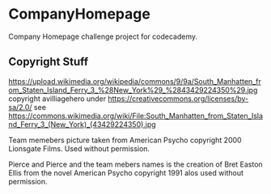 # CompanyHomepage
Company Homepage challenge project for codecademy. 



## Copyright Stuff
 https://upload.wikimedia.org/wikipedia/commons/9/9a/South_Manhatten_from_Staten_Island_Ferry_3_%28New_York%29_%2843429224350%29.jpg 
 copyright avilliagehero  under https://creativecommons.org/licenses/by-sa/2.0/
 see https://commons.wikimedia.org/wiki/File:South_Manhatten_from_Staten_Island_Ferry_3_(New_York)_(43429224350).jpg 
 
 Team memebers picture taken from American Psycho copyright 2000 Lionsgate Films. Used without permission. 
 
 Pierce and Pierce and the team mebers names is the creation of Bret Easton Ellis from the novel American Psycho copyright 1991 alos used without permission.

